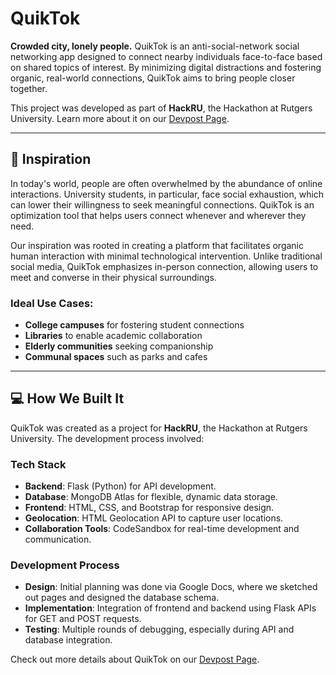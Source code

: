 # QuikTok

**Crowded city, lonely people.** QuikTok is an anti-social-network social networking app designed to connect nearby individuals face-to-face based on shared topics of interest. By minimizing digital distractions and fostering organic, real-world connections, QuikTok aims to bring people closer together.

This project was developed as part of **HackRU**, the Hackathon at Rutgers University. Learn more about it on our [Devpost Page](https://devpost.com/software/quiktok?ref_content=my-projects-tab&ref_feature=my_projects).

---

## 🚀 Inspiration

In today's world, people are often overwhelmed by the abundance of online interactions. University students, in particular, face social exhaustion, which can lower their willingness to seek meaningful connections. QuikTok is an optimization tool that helps users connect whenever and wherever they need.

Our inspiration was rooted in creating a platform that facilitates organic human interaction with minimal technological intervention. Unlike traditional social media, QuikTok emphasizes in-person connection, allowing users to meet and converse in their physical surroundings.

### Ideal Use Cases:
- **College campuses** for fostering student connections
- **Libraries** to enable academic collaboration
- **Elderly communities** seeking companionship
- **Communal spaces** such as parks and cafes

---

## 💻 How We Built It

QuikTok was created as a project for **HackRU**, the Hackathon at Rutgers University. The development process involved:

### **Tech Stack**
- **Backend**: Flask (Python) for API development.
- **Database**: MongoDB Atlas for flexible, dynamic data storage.
- **Frontend**: HTML, CSS, and Bootstrap for responsive design.
- **Geolocation**: HTML Geolocation API to capture user locations.
- **Collaboration Tools**: CodeSandbox for real-time development and communication.

### **Development Process**
- **Design**: Initial planning was done via Google Docs, where we sketched out pages and designed the database schema.
- **Implementation**: Integration of frontend and backend using Flask APIs for GET and POST requests.
- **Testing**: Multiple rounds of debugging, especially during API and database integration.

Check out more details about QuikTok on our [Devpost Page](https://devpost.com/software/quiktok?ref_content=my-projects-tab&ref_feature=my_projects).
